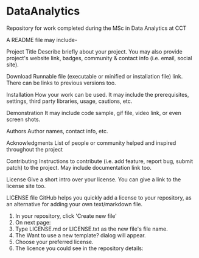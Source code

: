 # DataAnalytics
Repository for work completed during the MSc in Data Analytics at CCT

A README file may include-

Project Title
Describe briefly about your project. You may also provide project's website link, badges, community & contact info (i.e. email, social site).

Download
Runnable file (executable or minified or installation file) link. There can be links to previous versions too.

Installation
How your work can be used. It may include the prerequisites, settings, third party libraries, usage, cautions, etc.

Demonstration
It may include code sample, gif file, video link, or even screen shots.

Authors
Author names, contact info, etc.

Acknowledgments
List of people or community helped and inspired throughout the project

Contributing
Instructions to contribute (i.e. add feature, report bug, submit patch) to the project. May include documentation link too.

License
Give a short intro over your license. You can give a link to the license site too.

LICENSE file
GitHub helps you quickly add a license to your repository, as an alternative for adding your own text/markdown file.
1. In your repository, click 'Create new file'
2. On next page:
  1. Type LICENSE.md or LICENSE.txt as the new file's file name.
  2. The Want to use a new template? dialog will appear.
3. Choose your preferred license.
4. The licence you could see in the repository details:
